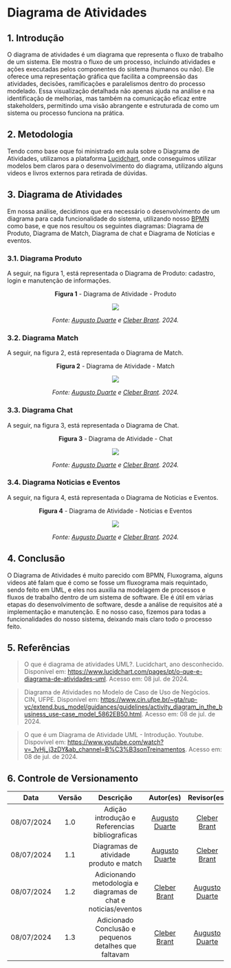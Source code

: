 # Diagrama de Atividades

## 1. Introdução

O diagrama de atividades é um diagrama que representa o fluxo de trabalho de um sistema. Ele mostra o fluxo de um processo, incluindo atividades e ações executadas pelos componentes do sistema (humanos ou não). Ele oferece uma representação gráfica que facilita a compreensão das atividades, decisões, ramificações e paralelismos dentro do processo modelado. Essa visualização detalhada não apenas ajuda na análise e na identificação de melhorias, mas também na comunicação eficaz entre stakeholders, permitindo uma visão abrangente e estruturada de como um sistema ou processo funciona na prática.

## 2. Metodologia

Tendo como base oque foi ministrado em aula sobre o Diagrama de Atividades, utilizamos a plataforma [Lucidchart](https://www.lucidchart.com/), onde conseguimos utilizar modelos bem claros para o desenvolvimento do diagrama, utilizando alguns videos e livros externos para retirada de dúvidas.

## 3. Diagrama de Atividades
Em nossa análise, decidimos que era necessário o desenvolvimento de um diagrama para cada funcionalidade do sistema, utilizando nosso [BPMN](https://unbarqdsw2024-1.github.io/2024.1_G8_UnBreja/#/Base/1.4.5.bpmn) como base, e que nos resultou os seguintes diagramas: Diagrama de Produto, Diagrama de Match, Diagrama de chat e Diagrama de Notícias e eventos.

### 3.1. Diagrama Produto

A seguir, na figura 1, está representada o Diagrama de Produto: cadastro, login e manutenção de informações.

<center>

**Figura 1** - Diagrama de Atividade - Produto 

![](../assets/diagrama-atividades/diagrama-produto.png)

*Fonte: [Augusto Duarte](https://github.com/Augcamp) e [Cleber Brant](https://github.com/Cleberbrant). 2024.*

</center>

### 3.2. Diagrama Match

A seguir, na figura 2, está representada o Diagrama de Match.

<center>

**Figura 2** - Diagrama de Atividade - Match 

![](../assets/diagrama-atividades/diagrama-match.png)

*Fonte: [Augusto Duarte](https://github.com/Augcamp) e [Cleber Brant](https://github.com/Cleberbrant). 2024.*

</center>

### 3.3. Diagrama Chat

A seguir, na figura 3, está representada o Diagrama de Chat.

<center>

**Figura 3** - Diagrama de Atividade - Chat 

![](../assets/diagrama-atividades/diagrama-chat.png)

*Fonte: [Augusto Duarte](https://github.com/Augcamp) e [Cleber Brant](https://github.com/Cleberbrant). 2024.*

</center>

### 3.4. Diagrama Noticias e Eventos

A seguir, na figura 4, está representada o Diagrama de Noticias e Eventos.

<center>

**Figura 4** - Diagrama de Atividade - Noticias e Eventos 

![](../assets/diagrama-atividades/diagrama-noticia-eventos.png)

*Fonte: [Augusto Duarte](https://github.com/Augcamp) e [Cleber Brant](https://github.com/Cleberbrant). 2024.*

</center>

## 4. Conclusão
O Diagrama de Atividades é muito parecido com BPMN, Fluxograma, alguns videos até falam que é como se fosse um fluxograma mais requintado, sendo feito em UML, e eles nos auxilia na modelagem de processos e fluxos de trabalho dentro de um sistema de software. Ele é útil em várias etapas do desenvolvimento de software, desde a análise de requisitos até a implementação e manutenção. E no nosso caso, fizemos para todas a funcionalidades do nosso sistema, deixando mais claro todo o processo feito.

## 5. Referências

> O que é diagrama de atividades UML?. Lucidchart, ano desconhecido. Disponível em: <https://www.lucidchart.com/pages/pt/o-que-e-diagrama-de-atividades-uml>. Acesso em: 08 jul. de 2024.

> Diagrama de Atividades no Modelo de Caso de Uso de Negócios. CIN, UFPE. Disponível em: <https://www.cin.ufpe.br/~gta/rup-vc/extend.bus_model/guidances/guidelines/activity_diagram_in_the_business_use-case_model_5862EB50.html>. Acesso em: 08 de jul. de 2024.

> O que é um Diagrama de Atividade UML - Introdução. Youtube. Dispovível em: <https://www.youtube.com/watch?v=_1vHj_j3zDY&ab_channel=B%C3%B3sonTreinamentos>. Acesso em: 08 de jul. de 2024.


## 6. Controle de Versionamento
|    Data    | Versão |      Descrição            |                  Autor(es)                   | Revisor(es) |
| :--------: | :----: | :-----------------------: | :------------------------------------------: | :---------: |
| 08/07/2024 |  1.0   | Adição introdução e Referencias bibliograficas | [Augusto Duarte](https://github.com/Augcamp)  | [Cleber Brant](https://github.com/Cleberbrant) |
| 08/07/2024 |  1.1   | Diagramas de atividade produto e match | [Augusto Duarte](https://github.com/Augcamp)  | [Cleber Brant](https://github.com/Cleberbrant) |
| 08/07/2024 |  1.2   | Adicionando metodologia e diagramas de chat e noticias/eventos | [Cleber Brant](https://github.com/Cleberbrant)  | [Augusto Duarte](https://github.com/Augcamp) |
| 08/07/2024 |  1.3   | Adicionado Conclusão e pequenos detalhes que faltavam | [Cleber Brant](https://github.com/Cleberbrant)  | [Augusto Duarte](https://github.com/Augcamp) |
